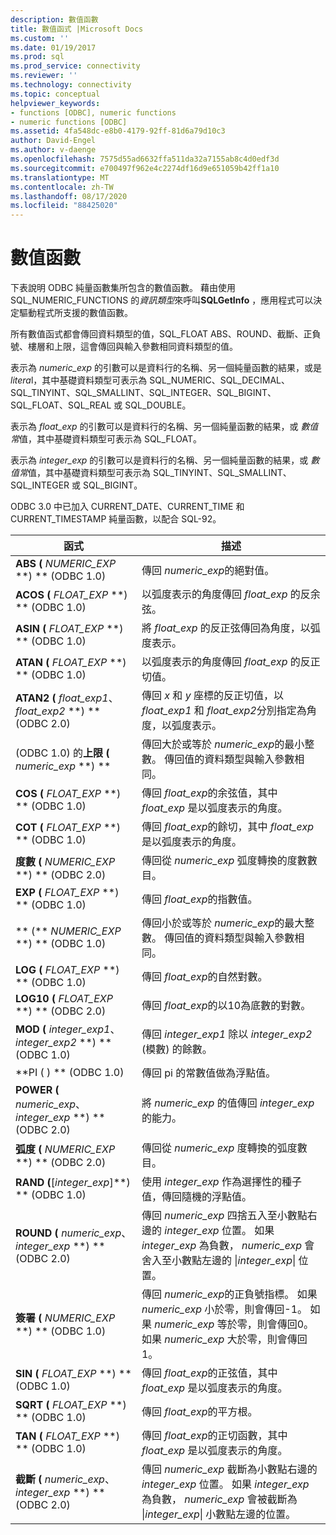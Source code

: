 ```yaml
---
description: 數值函數
title: 數值函式 |Microsoft Docs
ms.custom: ''
ms.date: 01/19/2017
ms.prod: sql
ms.prod_service: connectivity
ms.reviewer: ''
ms.technology: connectivity
ms.topic: conceptual
helpviewer_keywords:
- functions [ODBC], numeric functions
- numeric functions [ODBC]
ms.assetid: 4fa548dc-e8b0-4179-92ff-81d6a79d10c3
author: David-Engel
ms.author: v-daenge
ms.openlocfilehash: 7575d55ad6632ffa511da32a7155ab8c4d0edf3d
ms.sourcegitcommit: e700497f962e4c2274df16d9e651059b42ff1a10
ms.translationtype: MT
ms.contentlocale: zh-TW
ms.lasthandoff: 08/17/2020
ms.locfileid: "88425020"
---
```

# <a name="numeric-functions"></a>數值函數
下表說明 ODBC 純量函數集所包含的數值函數。 藉由使用 SQL_NUMERIC_FUNCTIONS 的*資訊類型*來呼叫**SQLGetInfo** ，應用程式可以決定驅動程式所支援的數值函數。  
  
 所有數值函式都會傳回資料類型的值，SQL_FLOAT ABS、ROUND、截斷、正負號、樓層和上限，這會傳回與輸入參數相同資料類型的值。  
  
 表示為 *numeric_exp* 的引數可以是資料行的名稱、另一個純量函數的結果，或是 *litera*l，其中基礎資料類型可表示為 SQL_NUMERIC、SQL_DECIMAL、SQL_TINYINT、SQL_SMALLINT、SQL_INTEGER、SQL_BIGINT、SQL_FLOAT、SQL_REAL 或 SQL_DOUBLE。  
  
 表示為 *float_exp* 的引數可以是資料行的名稱、另一個純量函數的結果，或 *數值常*值，其中基礎資料類型可表示為 SQL_FLOAT。  
  
 表示為 *integer_exp* 的引數可以是資料行的名稱、另一個純量函數的結果，或 *數值常*值，其中基礎資料類型可表示為 SQL_TINYINT、SQL_SMALLINT、SQL_INTEGER 或 SQL_BIGINT。  
  
 ODBC 3.0 中已加入 CURRENT_DATE、CURRENT_TIME 和 CURRENT_TIMESTAMP 純量函數，以配合 SQL-92。  
  
|函式|描述|  
|--------------|-----------------|  
|**ABS (** _NUMERIC_EXP_ **) **  (ODBC 1.0) |傳回 *numeric_exp*的絕對值。|  
|**ACOS (** _FLOAT_EXP_ **) **  (ODBC 1.0) |以弧度表示的角度傳回 *float_exp* 的反余弦。|  
|**ASIN (** _FLOAT_EXP_ **) **  (ODBC 1.0) |將 *float_exp* 的反正弦傳回為角度，以弧度表示。|  
|**ATAN (** _FLOAT_EXP_ **) **  (ODBC 1.0) |以弧度表示的角度傳回 *float_exp* 的反正切值。|  
|**ATAN2 (** _float_exp1_、 _float_exp2_ **) ** (ODBC 2.0) |傳回 *x* 和 *y* 座標的反正切值，以 *float_exp1* 和 *float_exp2*分別指定為角度，以弧度表示。|  
| (ODBC 1.0) 的**上限 (** _numeric_exp_ **) **|傳回大於或等於 *numeric_exp*的最小整數。 傳回值的資料類型與輸入參數相同。|  
|**COS (** _FLOAT_EXP_ **) **  (ODBC 1.0) |傳回 *float_exp*的余弦值，其中 *float_exp* 是以弧度表示的角度。|  
|**COT (** _FLOAT_EXP_ **) **  (ODBC 1.0) |傳回 *float_exp*的餘切，其中 *float_exp* 是以弧度表示的角度。|  
|**度數 (** _NUMERIC_EXP_ **) **  (ODBC 2.0) |傳回從 *numeric_exp* 弧度轉換的度數數目。|  
|**EXP (** _FLOAT_EXP_ **) **  (ODBC 1.0) |傳回 *float_exp*的指數值。|  
|** (** _NUMERIC_EXP_ **) **  (ODBC 1.0) |傳回小於或等於 *numeric_exp*的最大整數。 傳回值的資料類型與輸入參數相同。|  
|**LOG (** _FLOAT_EXP_ **) **  (ODBC 1.0) |傳回 *float_exp*的自然對數。|  
|**LOG10 (** _FLOAT_EXP_ **) **  (ODBC 2.0) |傳回 *float_exp*的以10為底數的對數。|  
|**MOD (** _integer_exp1_、 _integer_exp2_ **) ** (ODBC 1.0) |傳回 *integer_exp1* 除以 *integer_exp2* (模數) 的餘數。|  
|**PI ( ) **  (ODBC 1.0) |傳回 pi 的常數值做為浮點值。|  
|**POWER (** _numeric_exp_、 _integer_exp_ **) ** (ODBC 2.0) |將 *numeric_exp* 的值傳回 *integer_exp*的能力。|  
|**弧度 (** _NUMERIC_EXP_ **) **  (ODBC 2.0) |傳回從 *numeric_exp* 度轉換的弧度數目。|  
|**RAND (**[*integer_exp*]**) **  (ODBC 1.0) |使用 *integer_exp* 作為選擇性的種子值，傳回隨機的浮點值。|  
|**ROUND (** _numeric_exp_、 _integer_exp_ **) ** (ODBC 2.0) |傳回 *numeric_exp* 四捨五入至小數點右邊的 *integer_exp* 位置。 如果 *integer_exp* 為負數， *numeric_exp* 會舍入至小數點左邊的 &#124;*integer_exp*&#124; 位置。|  
|**簽署 (** _NUMERIC_EXP_ **) **  (ODBC 1.0) |傳回 *numeric_exp*的正負號指標。 如果 *numeric_exp* 小於零，則會傳回-1。 如果 *numeric_exp* 等於零，則會傳回0。 如果 *numeric_exp* 大於零，則會傳回1。|  
|**SIN (** _FLOAT_EXP_ **) **  (ODBC 1.0) |傳回 *float_exp*的正弦值，其中 *float_exp* 是以弧度表示的角度。|  
|**SQRT (** _FLOAT_EXP_ **) **  (ODBC 1.0) |傳回 *float_exp*的平方根。|  
|**TAN (** _FLOAT_EXP_ **) **  (ODBC 1.0) |傳回 *float_exp*的正切函數，其中 *float_exp* 是以弧度表示的角度。|  
|**截斷 (** _numeric_exp_、 _integer_exp_ **) ** (ODBC 2.0) |傳回 *numeric_exp* 截斷為小數點右邊的 *integer_exp* 位置。 如果 *integer_exp* 為負數， *numeric_exp* 會被截斷為 &#124;*integer_exp*&#124; 小數點左邊的位置。|
